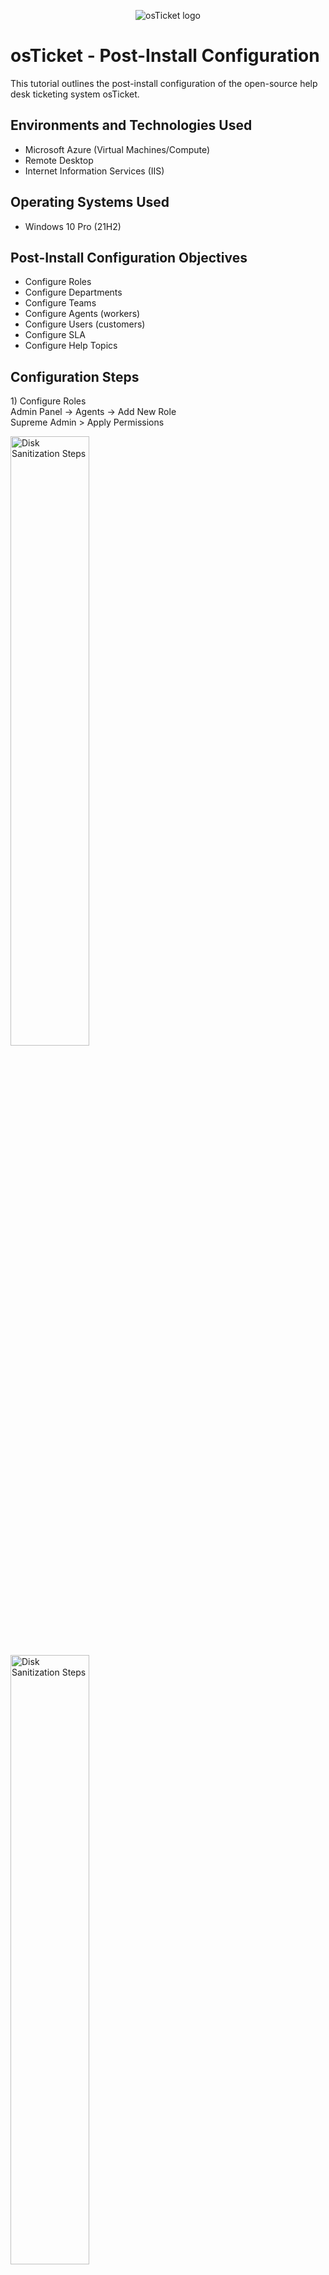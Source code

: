<p align="center">
<img src="https://i.imgur.com/Clzj7Xs.png" alt="osTicket logo"/>
</p>

<h1>osTicket - Post-Install Configuration</h1>
This tutorial outlines the post-install configuration of the open-source help desk ticketing system osTicket.<br />

<h2>Environments and Technologies Used</h2>

- Microsoft Azure (Virtual Machines/Compute)
- Remote Desktop
- Internet Information Services (IIS)

<h2>Operating Systems Used </h2>

- Windows 10 Pro</b> (21H2)

<h2>Post-Install Configuration Objectives</h2>

- Configure Roles
- Configure Departments
- Configure Teams
- Configure Agents (workers)
- Configure Users (customers)
- Configure SLA
- Configure Help Topics

<h2>Configuration Steps</h2>

<p>
1) Configure Roles<br>
Admin Panel -> Agents -> Add New Role <br>
Supreme Admin > Apply Permissions
</p>
<p>
<img src="https://i.imgur.com/xGrbVKt.png" height="50%" width="50%" alt="Disk Sanitization Steps"/>
<img src="https://i.imgur.com/KDb4Z2i.png" height="50%" width="50%" alt="Disk Sanitization Steps"/>
</p>
<br />

<p>
2) Configure Departments<br>
Admin Panel -> Agents -> Add New Department<br>
- Add System Administrators<br>
</p>
<p>
<img src="https://i.imgur.com/NtoG6a3.png" height="70%" width="70%" alt="Disk Sanitization Steps"/><br>
<img src="https://imgur.com/yCuLEBl.png" height="40%" width="40%" alt="Disk Sanitization Steps"/>
</p>
<br />

<p>
3) Configure Teams<br>
Admin Panel -> Agents -> Teams<br>
Level I Support<br>
-Add Level II Support<br>
-Add Members (Employees)
</p>
<p>
<img src="https://i.imgur.com/6Psc8qK.png" height="70%" width="70%" alt="Disk Sanitization Steps"/>
<img src="https://i.imgur.com/tE7obLj.png" height="50%" width="50%" alt="Disk Sanitization Steps"/>
</p>
<br />

<p>
4) Allow anyone to create tickets<br>
Admin Panel -> Settings -> User Settings<br>
Registration Required: Require registration and login to create tickets<br>
</p>
<p>
<img src="https://i.imgur.com/hfSWK8m.png" height="50%" width="50%" alt="Disk Sanitization Steps"/>
</p>
<br />

<p>
5) Configure Agents (workers) <br>
Admin Panel -> Agents -> Add New Agent<br>
-Configure each agents access and permission<br>
</p>
<p>
<img src="https://i.imgur.com/S6k3Axi.png" height="50%" width="50%" alt="Disk Sanitization Steps"/>
</p>
<br />

<p>
6) Configure Users (customers) <br>
Agent Panel -> Users -> Add User (Employees)
</p>
<p>
<img src="https://i.imgur.com/Cnm6nj3.png" height="50%" width="50%" alt="Disk Sanitization Steps"/>
</p>
<br />

<p>
7) Configure SLA (Service Level Agreements) *How fast a ticket should be answered<br>
Admin Panel -> Manage -> SLA <br>
*Sev-A (1 hour, 24/7) <br>
*Sev-B (4 hours, 24/7) <br>
*Sev-C (8 hours, business hours) <br>
</p>
<p>
<img src="https://i.imgur.com/j726jUo.png" height="50%" width="50%" alt="Disk Sanitization Steps"/>
<img src="https://i.imgur.com/l27dtfq.png" height="50%" width="50%" alt="Disk Sanitization Steps"/>
</p>
<br />

<p>
8) Configure Help Topics<br>
Admin Panel -> Manage -> Help Topics<br>
Add the following:<br>
-Business Critical Outage<br>
-Personal Computer Issues<br>
-Equipment Request<br>
-Password Reset<br>
</p>
<p>
<img src="https://i.imgur.com/ey8fmWe.png" height="70%" width="70%" alt="Disk Sanitization Steps"/>
</p>
<br />
